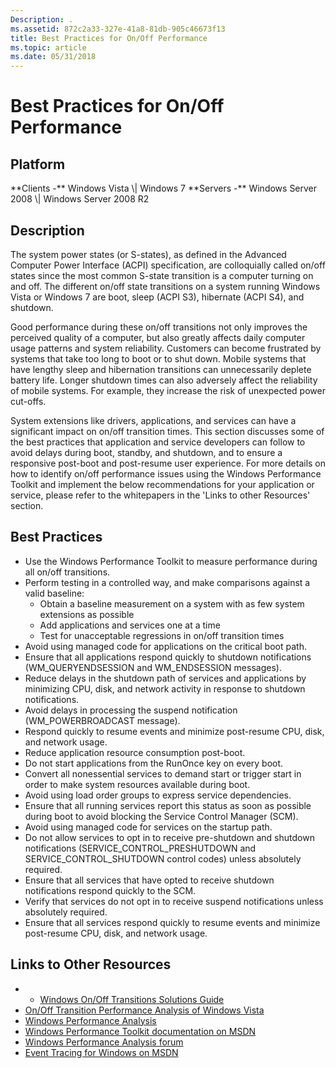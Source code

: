```yaml
---
Description: .
ms.assetid: 872c2a33-327e-41a8-81db-905c46673f13
title: Best Practices for On/Off Performance
ms.topic: article
ms.date: 05/31/2018
---
```


# Best Practices for On/Off Performance

## Platform

<dl> **Clients -** Windows Vista \| Windows 7  
**Servers -** Windows Server 2008 \| Windows Server 2008 R2  
</dl>

## Description

The system power states (or S-states), as defined in the Advanced Computer Power Interface (ACPI) specification, are colloquially called on/off states since the most common S-state transition is a computer turning on and off. The different on/off state transitions on a system running Windows Vista or Windows 7 are boot, sleep (ACPI S3), hibernate (ACPI S4), and shutdown.

Good performance during these on/off transitions not only improves the perceived quality of a computer, but also greatly affects daily computer usage patterns and system reliability. Customers can become frustrated by systems that take too long to boot or to shut down. Mobile systems that have lengthy sleep and hibernation transitions can unnecessarily deplete battery life. Longer shutdown times can also adversely affect the reliability of mobile systems. For example, they increase the risk of unexpected power cut-offs.

System extensions like drivers, applications, and services can have a significant impact on on/off transition times. This section discusses some of the best practices that application and service developers can follow to avoid delays during boot, standby, and shutdown, and to ensure a responsive post-boot and post-resume user experience. For more details on how to identify on/off performance issues using the Windows Performance Toolkit and implement the below recommendations for your application or service, please refer to the whitepapers in the 'Links to other Resources' section.

## Best Practices

-   Use the Windows Performance Toolkit to measure performance during all on/off transitions.
-   Perform testing in a controlled way, and make comparisons against a valid baseline:
    -   Obtain a baseline measurement on a system with as few system extensions as possible
    -   Add applications and services one at a time
    -   Test for unacceptable regressions in on/off transition times
-   Avoid using managed code for applications on the critical boot path.
-   Ensure that all applications respond quickly to shutdown notifications (WM\_QUERYENDSESSION and WM\_ENDSESSION messages).
-   Reduce delays in the shutdown path of services and applications by minimizing CPU, disk, and network activity in response to shutdown notifications.
-   Avoid delays in processing the suspend notification (WM\_POWERBROADCAST message).
-   Respond quickly to resume events and minimize post-resume CPU, disk, and network usage.
-   Reduce application resource consumption post-boot.
-   Do not start applications from the RunOnce key on every boot.
-   Convert all nonessential services to demand start or trigger start in order to make system resources available during boot.
-   Avoid using load order groups to express service dependencies.
-   Ensure that all running services report this status as soon as possible during boot to avoid blocking the Service Control Manager (SCM).
-   Avoid using managed code for services on the startup path.
-   Do not allow services to opt in to receive pre-shutdown and shutdown notifications (SERVICE\_CONTROL\_PRESHUTDOWN and SERVICE\_CONTROL\_SHUTDOWN control codes) unless absolutely required.
-   Ensure that all services that have opted to receive shutdown notifications respond quickly to the SCM.
-   Verify that services do not opt in to receive suspend notifications unless absolutely required.
-   Ensure that all services respond quickly to resume events and minimize post-resume CPU, disk, and network usage.

## Links to Other Resources

-   -   [Windows On/Off Transitions Solutions Guide](https://go.microsoft.com/fwlink/p/?linkid=163850)
-   [On/Off Transition Performance Analysis of Windows Vista](https://go.microsoft.com/fwlink/p/?linkid=144554)
-   [Windows Performance Analysis](https://go.microsoft.com/fwlink/p/?linkid=147307)
-   [Windows Performance Toolkit documentation on MSDN](https://msdn.microsoft.com/en-us/library/Ff191077(v=VS.85).aspx)
-   [Windows Performance Analysis forum](https://go.microsoft.com/fwlink/p/?linkid=169713)
-   [Event Tracing for Windows on MSDN](https://msdn.microsoft.com/en-us/library/Bb968803(v=VS.85).aspx)

 

 



